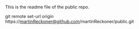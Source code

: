 This is the readme file of the public repo.

git remote set-url origin https://martinReckoner@github.com/martinReckoner/public.git